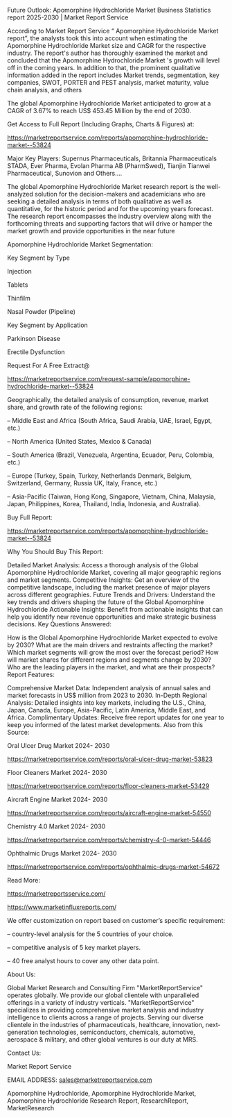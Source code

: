 Future Outlook: Apomorphine Hydrochloride Market Business Statistics report 2025-2030 | Market Report Service

According to Market Report Service “ Apomorphine Hydrochloride Market report”, the analysts took this into account when estimating the Apomorphine Hydrochloride Market size and CAGR for the respective industry. The report's author has thoroughly examined the market and concluded that the Apomorphine Hydrochloride Market 's growth will level off in the coming years. In addition to that, the prominent qualitative information added in the report includes Market trends, segmentation, key companies, SWOT, PORTER and PEST analysis, market maturity, value chain analysis, and others

The global Apomorphine Hydrochloride Market anticipated to grow at a CAGR of 3.67% to reach US$ 453.45 Million by the end of 2030.

Get Access to Full Report (Including Graphs, Charts & Figures) at:

https://marketreportservice.com/reports/apomorphine-hydrochloride-market--53824

Major Key Players: Supernus Pharmaceuticals, Britannia Pharmaceuticals STADA, Ever Pharma, Evolan Pharma AB (PharmSwed), Tianjin Tianwei Pharmaceutical, Sunovion and Others….

The global Apomorphine Hydrochloride Market research report is the well-analyzed solution for the decision-makers and academicians who are seeking a detailed analysis in terms of both qualitative as well as quantitative, for the historic period and for the upcoming years forecast. The research report encompasses the industry overview along with the forthcoming threats and supporting factors that will drive or hamper the market growth and provide opportunities in the near future

Apomorphine Hydrochloride Market Segmentation:

Key Segment by Type

Injection

Tablets

Thinfilm

Nasal Powder (Pipeline)

Key Segment by Application

Parkinson Disease

Erectile Dysfunction

Request For A Free Extract@

https://marketreportservice.com/request-sample/apomorphine-hydrochloride-market--53824

Geographically, the detailed analysis of consumption, revenue, market share, and growth rate of the following regions:

– Middle East and Africa (South Africa, Saudi Arabia, UAE, Israel, Egypt, etc.)

– North America (United States, Mexico & Canada)

– South America (Brazil, Venezuela, Argentina, Ecuador, Peru, Colombia, etc.)

– Europe (Turkey, Spain, Turkey, Netherlands Denmark, Belgium, Switzerland, Germany, Russia UK, Italy, France, etc.)

– Asia-Pacific (Taiwan, Hong Kong, Singapore, Vietnam, China, Malaysia, Japan, Philippines, Korea, Thailand, India, Indonesia, and Australia).

Buy Full Report:

https://marketreportservice.com/reports/apomorphine-hydrochloride-market--53824

Why You Should Buy This Report:

Detailed Market Analysis: Access a thorough analysis of the Global Apomorphine Hydrochloride Market, covering all major geographic regions and market segments.
Competitive Insights: Get an overview of the competitive landscape, including the market presence of major players across different geographies.
Future Trends and Drivers: Understand the key trends and drivers shaping the future of the Global Apomorphine Hydrochloride
Actionable Insights: Benefit from actionable insights that can help you identify new revenue opportunities and make strategic business decisions.
Key Questions Answered:

How is the Global Apomorphine Hydrochloride Market expected to evolve by 2030?
What are the main drivers and restraints affecting the market?
Which market segments will grow the most over the forecast period?
How will market shares for different regions and segments change by 2030?
Who are the leading players in the market, and what are their prospects?
Report Features:

Comprehensive Market Data: Independent analysis of annual sales and market forecasts in US$ million from 2023 to 2030.
In-Depth Regional Analysis: Detailed insights into key markets, including the U.S., China, Japan, Canada, Europe, Asia-Pacific, Latin America, Middle East, and Africa.
Complimentary Updates: Receive free report updates for one year to keep you informed of the latest market developments.
Also from this Source:

Oral Ulcer Drug Market 2024- 2030

https://marketreportservice.com/reports/oral-ulcer-drug-market-53823

Floor Cleaners Market 2024- 2030

https://marketreportservice.com/reports/floor-cleaners-market-53429

Aircraft Engine Market 2024- 2030

https://marketreportservice.com/reports/aircraft-engine-market-54550

Chemistry 4.0 Market 2024- 2030

https://marketreportservice.com/reports/chemistry-4-0-market-54446

Ophthalmic Drugs Market 2024- 2030

https://marketreportservice.com/reports/ophthalmic-drugs-market-54672

Read More:

https://marketreportsservice.com/

https://www.marketinfluxreports.com/

We offer customization on report based on customer’s specific requirement:

– country-level analysis for the 5 countries of your choice.

– competitive analysis of 5 key market players.

– 40 free analyst hours to cover any other data point.

About Us:

Global Market Research and Consulting Firm "MarketReportService" operates globally. We provide our global clientele with unparalleled offerings in a variety of industry verticals. "MarketReportService" specializes in providing comprehensive market analysis and industry intelligence to clients across a range of projects. Serving our diverse clientele in the industries of pharmaceuticals, healthcare, innovation, next-generation technologies, semiconductors, chemicals, automotive, aerospace & military, and other global ventures is our duty at MRS.

Contact Us:

Market Report Service

EMAIL ADDRESS: sales@marketreportservice.com

Apomorphine Hydrochloride, Apomorphine Hydrochloride Market, Apomorphine Hydrochloride Research Report, ResearchReport, MarketResearch
